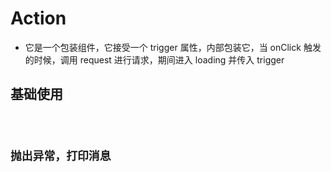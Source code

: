 # Action

- 它是一个包装组件，它接受一个 trigger 属性，内部包装它，当 onClick 触发的时候，调用 request 进行请求，期间进入 loading 并传入 trigger

## 基础使用

<code src="./demos/basic" />

## 抛出异常，打印消息

<code src="./demos/message-error" />

